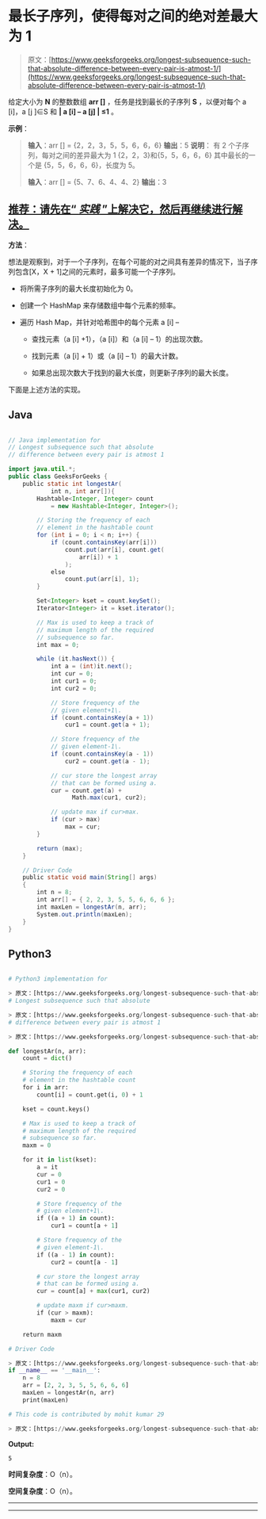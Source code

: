 # 最长子序列，使得每对之间的绝对差最大为 1

> 原文：[https://www.geeksforgeeks.org/longest-subsequence-such-that-absolute-difference-between-every-pair-is-atmost-1/](https://www.geeksforgeeks.org/longest-subsequence-such-that-absolute-difference-between-every-pair-is-atmost-1/)

给定大小为 **N** 的整数数组 **arr []** ，任务是找到最长的子序列 **S** ，以便对每个 a [i]，a [j ]∈S 和 **| a [i] – a [j] | ≤1** 。

**示例**：

> **输入**：arr [] = {2，2，3，5，5，6，6，6}
> **输出**：5
> **说明**：
> 有 2 个子序列，每对之间的差异最大为 1
> {2，2，3}和{5，5，6，6，6}
> 其中最长的一个是 {5，5，6，6，6}，长度为 5。
> 
> **输入**：arr [] = {5、7、6、4、4、2}
> **输出**：3

## [推荐：请先在“ ***<u>实践</u>*** ”上解决它，然后再继续进行解决。](https://practice.geeksforgeeks.org/problems/longest-consecutive-subsequence/0)

**方法**：

想法是观察到，对于一个子序列，在每个可能的对之间具有差异的情况下，当子序列包含[X，X + 1]之间的元素时，最多可能一个子序列。

*   将所需子序列的最大长度初始化为 0。

*   创建一个 HashMap 来存储数组中每个元素的频率。

*   遍历 Hash Map，并针对哈希图中的每个元素 a [i] –

    *   查找元素（a [i] +1），（a [i]）和（a [i] – 1）的出现次数。

    *   找到元素（a [i] + 1）或（a [i] – 1）的最大计数。

    *   如果总出现次数大于找到的最大长度，则更新子序列的最大长度。

下面是上述方法的实现。

## Java

```java

// Java implementation for  
// Longest subsequence such that absolute 
// difference between every pair is atmost 1 

import java.util.*; 
public class GeeksForGeeks { 
    public static int longestAr( 
            int n, int arr[]){ 
        Hashtable<Integer, Integer> count 
            = new Hashtable<Integer, Integer>(); 

        // Storing the frequency of each 
        // element in the hashtable count 
        for (int i = 0; i < n; i++) { 
            if (count.containsKey(arr[i])) 
                count.put(arr[i], count.get( 
                    arr[i]) + 1
                ); 
            else
                count.put(arr[i], 1); 
        } 

        Set<Integer> kset = count.keySet(); 
        Iterator<Integer> it = kset.iterator(); 

        // Max is used to keep a track of 
        // maximum length of the required  
        // subsequence so far. 
        int max = 0; 

        while (it.hasNext()) { 
            int a = (int)it.next(); 
            int cur = 0; 
            int cur1 = 0; 
            int cur2 = 0; 

            // Store frequency of the 
            // given element+1\. 
            if (count.containsKey(a + 1)) 
                cur1 = count.get(a + 1); 

            // Store frequency of the 
            // given element-1\. 
            if (count.containsKey(a - 1)) 
                cur2 = count.get(a - 1); 

            // cur store the longest array  
            // that can be formed using a. 
            cur = count.get(a) + 
                  Math.max(cur1, cur2); 

            // update max if cur>max. 
            if (cur > max) 
                max = cur; 
        } 

        return (max); 
    } 

    // Driver Code 
    public static void main(String[] args) 
    { 
        int n = 8; 
        int arr[] = { 2, 2, 3, 5, 5, 6, 6, 6 }; 
        int maxLen = longestAr(n, arr); 
        System.out.println(maxLen); 
    } 
} 

```

## Python3

```py

# Python3 implementation for 

> 原文：[https://www.geeksforgeeks.org/longest-subsequence-such-that-absolute-difference-between-every-pair-is-atmost-1/](https://www.geeksforgeeks.org/longest-subsequence-such-that-absolute-difference-between-every-pair-is-atmost-1/)
# Longest subsequence such that absolute 

> 原文：[https://www.geeksforgeeks.org/longest-subsequence-such-that-absolute-difference-between-every-pair-is-atmost-1/](https://www.geeksforgeeks.org/longest-subsequence-such-that-absolute-difference-between-every-pair-is-atmost-1/)
# difference between every pair is atmost 1 

> 原文：[https://www.geeksforgeeks.org/longest-subsequence-such-that-absolute-difference-between-every-pair-is-atmost-1/](https://www.geeksforgeeks.org/longest-subsequence-such-that-absolute-difference-between-every-pair-is-atmost-1/)

def longestAr(n, arr): 
    count = dict() 

    # Storing the frequency of each 
    # element in the hashtable count 
    for i in arr: 
        count[i] = count.get(i, 0) + 1

    kset = count.keys() 

    # Max is used to keep a track of 
    # maximum length of the required 
    # subsequence so far. 
    maxm = 0

    for it in list(kset): 
        a = it 
        cur = 0
        cur1 = 0
        cur2 = 0

        # Store frequency of the 
        # given element+1\. 
        if ((a + 1) in count): 
            cur1 = count[a + 1] 

        # Store frequency of the 
        # given element-1\. 
        if ((a - 1) in count): 
            cur2 = count[a - 1] 

        # cur store the longest array 
        # that can be formed using a. 
        cur = count[a] + max(cur1, cur2) 

        # update maxm if cur>maxm. 
        if (cur > maxm): 
            maxm = cur 

    return maxm 

# Driver Code 

> 原文：[https://www.geeksforgeeks.org/longest-subsequence-such-that-absolute-difference-between-every-pair-is-atmost-1/](https://www.geeksforgeeks.org/longest-subsequence-such-that-absolute-difference-between-every-pair-is-atmost-1/)
if __name__ == '__main__': 
    n = 8
    arr = [2, 2, 3, 5, 5, 6, 6, 6] 
    maxLen = longestAr(n, arr) 
    print(maxLen) 

# This code is contributed by mohit kumar 29 

> 原文：[https://www.geeksforgeeks.org/longest-subsequence-such-that-absolute-difference-between-every-pair-is-atmost-1/](https://www.geeksforgeeks.org/longest-subsequence-such-that-absolute-difference-between-every-pair-is-atmost-1/)

```

**Output:**

```
5

```

**时间复杂度**：O（n）。

**空间复杂度**：O（n）。



* * *

* * *



